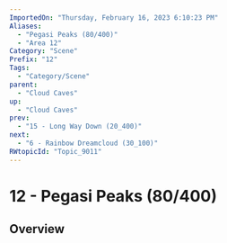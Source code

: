 ```yaml
---
ImportedOn: "Thursday, February 16, 2023 6:10:23 PM"
Aliases:
  - "Pegasi Peaks (80/400)"
  - "Area 12"
Category: "Scene"
Prefix: "12"
Tags:
  - "Category/Scene"
parent:
  - "Cloud Caves"
up:
  - "Cloud Caves"
prev:
  - "15 - Long Way Down (20_400)"
next:
  - "6 - Rainbow Dreamcloud (30_100)"
RWtopicId: "Topic_9011"
---
```

# 12 - Pegasi Peaks (80/400)
## Overview
